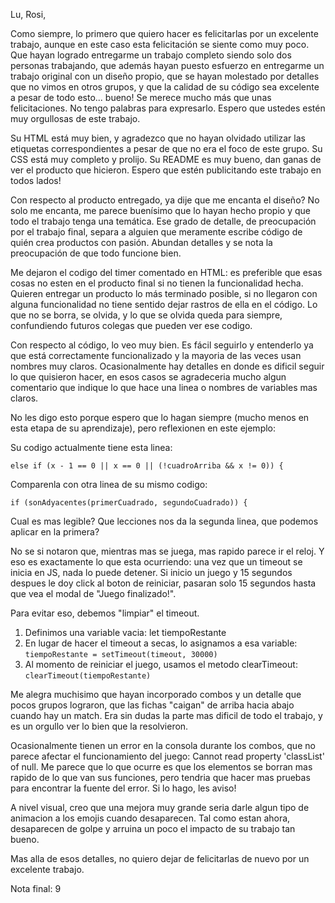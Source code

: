 Lu, Rosi, 

Como siempre, lo primero que quiero hacer es felicitarlas por un excelente trabajo, aunque en este caso esta felicitación se siente como muy poco. Que hayan logrado entregarme un trabajo completo siendo solo dos personas trabajando, que además hayan puesto esfuerzo en entregarme un trabajo original con un diseño propio, que se hayan molestado por detalles que no vimos en otros grupos, y que la calidad de su código sea excelente a pesar de todo esto... bueno! Se merece mucho más que unas felicitaciones. No tengo palabras para expresarlo. Espero que ustedes estén muy orgullosas de este trabajo. 

Su HTML está muy bien, y agradezco que no hayan olvidado utilizar las etiquetas correspondientes a pesar de que no era el foco de este grupo. Su CSS está muy completo y prolijo. Su README es muy bueno, dan ganas de ver el producto que hicieron. Espero que estén publicitando este trabajo en todos lados!

Con respecto al producto entregado, ya dije que me encanta el diseño? No solo me encanta, me parece buenísimo que lo hayan hecho propio y que todo el trabajo tenga una temática. Ese grado de detalle, de preocupación por el trabajo final, separa a alguien que meramente escribe código de quién crea productos con pasión. 
Abundan detalles y se nota la preocupación de que todo funcione bien. 

Me dejaron el codigo del timer comentado en HTML: es preferible que esas cosas no esten en el producto final si no tienen la funcionalidad hecha. Quieren entregar un producto lo más terminado posible, si no llegaron con alguna funcionalidad no tiene sentido dejar rastros de ella en el código. Lo que no se borra, se olvida, y lo que se olvida queda para siempre, confundiendo futuros colegas que pueden ver ese codigo.

Con respecto al código, lo veo muy bien. Es fácil seguirlo y entenderlo ya que está correctamente funcionalizado y la mayoria de las veces usan nombres muy claros. Ocasionalmente hay detalles en donde es dificil seguir lo que quisieron hacer, en esos casos se agradeceria mucho algun comentario que indique lo que hace una linea o nombres de variables mas claros. 

No les digo esto porque espero que lo hagan siempre (mucho menos en esta etapa de su aprendizaje), pero reflexionen en este ejemplo:

Su codigo actualmente tiene esta linea:

`else if (x - 1 == 0 || x == 0 || (!cuadroArriba && x != 0)) {` 

Comparenla con otra linea de su mismo codigo:

`if (sonAdyacentes(primerCuadrado, segundoCuadrado)) {`

Cual es mas legible? Que lecciones nos da la segunda linea, que podemos aplicar en la primera? 

No se si notaron que, mientras mas se juega, mas rapido parece ir el reloj. Y eso es exactamente lo que esta ocurriendo: una vez que un timeout se inicia en JS, nada lo puede detener. Si inicio un juego y 15 segundos despues le doy click al boton de reiniciar, pasaran solo 15 segundos hasta que vea el modal de "Juego finalizado!". 

Para evitar eso, debemos "limpiar" el timeout. 
1. Definimos una variable vacia: let tiempoRestante
2. En lugar de hacer el timeout a secas, lo asignamos a esa variable: `tiempoRestante = setTimeout(timeout, 30000)`
3. Al momento de reiniciar el juego, usamos el metodo clearTimeout: `clearTimeout(tiempoRestante)`

Me alegra muchisimo que hayan incorporado combos y un detalle que pocos grupos lograron, que las fichas "caigan" de arriba hacia abajo cuando hay un match. Era sin dudas la parte mas dificil de todo el trabajo, y es un orgullo ver lo bien que la resolvieron. 

Ocasionalmente tienen un error en la consola durante los combos, que no parece afectar el funcionamiento del juego: Cannot read property 'classList' of null. Me parece que lo que ocurre es que los elementos se borran mas rapido de lo que van sus funciones, pero tendria que hacer mas pruebas para encontrar la fuente del error. Si lo hago, les aviso!

A nivel visual, creo que una mejora muy grande seria darle algun tipo de animacion a los emojis cuando desaparecen. Tal como estan ahora, desaparecen de golpe y arruina un poco el impacto de su trabajo tan bueno. 

Mas alla de esos detalles, no quiero dejar de felicitarlas de nuevo por un excelente trabajo. 

Nota final: 9

